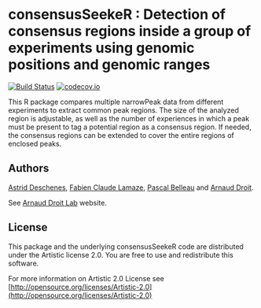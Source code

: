 consensusSeekeR : Detection of consensus regions inside a group of experiments using genomic positions and genomic ranges
=====================

[![Build Status](https://travis-ci.org/adeschen/consensusSeekeR.svg?branch=master)](https://travis-ci.org/adeschen/consensusSeekeR)
[![codecov.io](http://codecov.io/github/adeschen/consensusSeekeR/coverage.svg?branch=master)](http://codecov.io/github/adeschen/consensusSeekeR?branch=master)

This R package compares multiple narrowPeak data from different experiments to extract common peak regions. 
The size of the analyzed region is adjustable, as well
as the number of experiences in which a peak must be present to tag a 
potential region as a consensus region. If needed, the consensus regions can be extended to cover the entire regions of enclosed peaks.

## Authors ##

[Astrid Deschenes](http://ca.linkedin.com/in/astriddeschenes 
"Astrid Deschenes"), 
[Fabien Claude Lamaze](http://ca.linkedin.com/in/fabienlamaze/en 
"Fabien Claude Lamaze"), 
[Pascal Belleau](http://ca.linkedin.com/in/pascalbelleau 
"Pascal Belleau") 
and [Arnaud Droit](http://ca.linkedin.com/in/drarnaud 
"Arnaud Droit").

See [Arnaud Droit Lab](http://bioinformatique.ulaval.ca/home/ 
"Arnaud Droit Lab") website.

## License ##

This package and the underlying consensusSeekeR code are distributed under the 
Artistic license 2.0. You are free to use and redistribute this software. 

For more information on Artistic 2.0 License see
[http://opensource.org/licenses/Artistic-2.0](http://opensource.org/licenses/Artistic-2.0)

